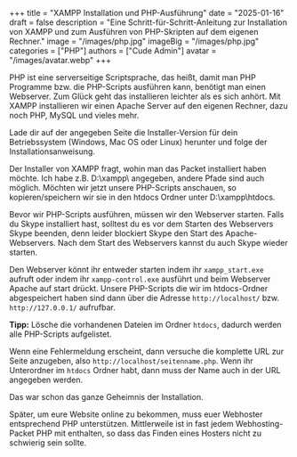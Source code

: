 +++
title = "XAMPP Installation und PHP-Ausführung"
date = "2025-01-16"
draft = false
description = "Eine Schritt-für-Schritt-Anleitung zur Installation von XAMPP und zum Ausführen von PHP-Skripten auf dem eigenen Rechner."
image = "/images/php.jpg"
imageBig = "/images/php.jpg"
categories = ["PHP"]
authors = ["Cude Admin"]
avatar = "/images/avatar.webp"
+++

PHP ist eine serverseitige Scriptsprache, das heißt, damit man PHP Programme bzw. die PHP-Scripts ausführen kann, benötigt man einen Webserver. Zum Glück geht das installieren leichter als es sich anhört. Mit XAMPP installieren wir einen Apache Server auf den eigenen Rechner, dazu noch PHP, MySQL und vieles mehr.

Lade dir auf der angegeben Seite die Installer-Version für dein Betriebssystem (Windows, Mac OS oder Linux) herunter und folge der Installationsanweisung.

Der Installer von XAMPP fragt, wohin man das Packet installiert haben möchte. Ich habe z.B. D:\xampp\ angegeben, andere Pfade sind auch möglich. Möchten wir jetzt unsere PHP-Scripts anschauen, so kopieren/speichern wir sie in den htdocs Ordner unter D:\xampp\htdocs.

Bevor wir PHP-Scripts ausführen, müssen wir den Webserver starten. Falls du Skype installiert hast, solltest du es vor dem Starten des Webservers Skype beenden, denn leider blockiert Skype den Start des Apache-Webservers. Nach dem Start des Webservers kannst du auch Skype wieder starten.

Den Webserver könnt ihr entweder starten indem ihr `xampp_start.exe` aufruft oder indem ihr `xampp-control.exe` ausführt und beim Webserver Apache auf start drückt. Unsere PHP-Scripts die wir im htdocs-Ordner abgespeichert haben sind dann über die Adresse `http://localhost/` bzw. `http://127.0.0.1/` aufrufbar.

**Tipp:** Lösche die vorhandenen Dateien im Ordner `htdocs`, dadurch werden alle PHP-Scripts aufgelistet.

Wenn eine Fehlermeldung erscheint, dann versuche die komplette URL zur Seite anzugeben, also `http://localhost/seitenname.php`. Wenn ihr Unterordner im `htdocs` Ordner habt, dann muss der Name auch in der URL angegeben werden.

Das war schon das ganze Geheimnis der Installation.

Später, um eure Website online zu bekommen, muss euer Webhoster entsprechend PHP unterstützen. Mittlerweile ist in fast jedem Webhosting-Packet PHP mit enthalten, so dass das Finden eines Hosters nicht zu schwierig sein sollte.
